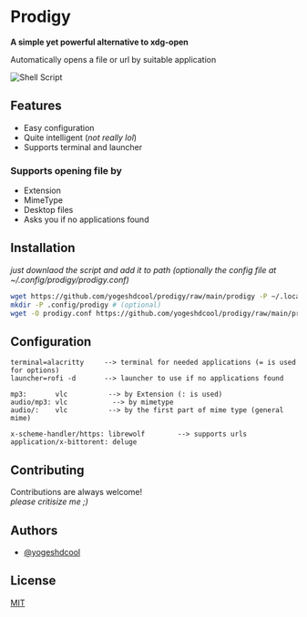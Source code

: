 # Prodigy

**A simple yet powerful alternative to xdg-open**

Automatically opens a file or url by suitable application

![Shell Script](https://img.shields.io/badge/shell_script-%23121011.svg?style=for-the-badge&logo=gnu-bash&logoColor=white)

## Features

-   Easy configuration
-   Quite intelligent (_not really lol_)
-   Supports terminal and launcher

### Supports opening file by

-   Extension
-   MimeType
-   Desktop files
-   Asks you if no applications found

## Installation

_just downlaod the script and add it to path (optionally the config file at ~/.config/prodigy/prodigy.conf)_

```bash
wget https://github.com/yogeshdcool/prodigy/raw/main/prodigy -P ~/.local/share/bin # or anywhere at path
mkdir -P .config/prodigy # (optional)
wget -O prodigy.conf https://github.com/yogeshdcool/prodigy/raw/main/prodigy.conf.example -P ~/.config/prodigy
```

## Configuration

```
terminal=alacritty     --> terminal for needed applications (= is used for options)
launcher=rofi -d       --> launcher to use if no applications found

mp3:       vlc          --> by Extension (: is used)
audio/mp3: vlc           --> by mimetype
audio/:    vlc          --> by the first part of mime type (general mime)

x-scheme-handler/https: librewolf        --> supports urls
application/x-bittorent: deluge
```

## Contributing

Contributions are always welcome!  
_please critisize me ;)_

## Authors

-   [@yogeshdcool](https://www.github.com/yogeshdcool)

## License

[MIT](https://choosealicense.com/licenses/mit/)
